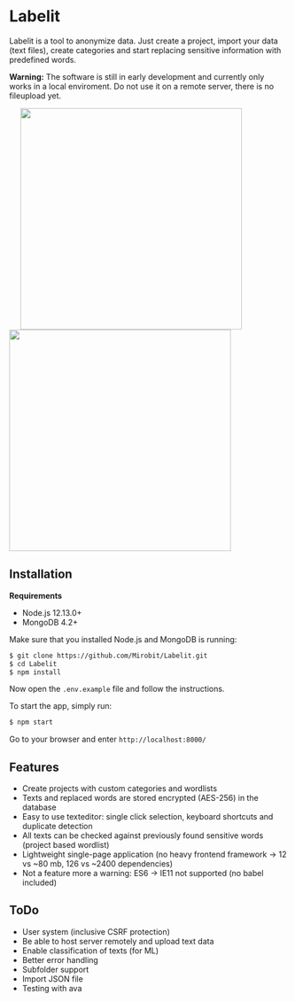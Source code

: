 # Labelit

Labelit is a tool to anonymize data. Just create a project, import your data (text files), create categories and start replacing sensitive information with predefined words.

**Warning:** The software is still in early development and currently only works in a local enviroment. Do not use it on a remote server, there is no fileupload yet.

<img src="https://i.imgur.com/JduLdHt.png" width="400" style="margin-left: 20px"> <img src="https://i.imgur.com/zE1ChFB.png" width="400">

## Installation

**Requirements**

- Node.js 12.13.0+
- MongoDB 4.2+

Make sure that you installed Node.js and MongoDB is running:

```bash
$ git clone https://github.com/Mirobit/Labelit.git
$ cd Labelit
$ npm install
```

Now open the `.env.example` file and follow the instructions.

To start the app, simply run:

```bash
$ npm start
```

Go to your browser and enter `http://localhost:8000/`

## Features

- Create projects with custom categories and wordlists
- Texts and replaced words are stored encrypted (AES-256) in the database
- Easy to use texteditor: single click selection, keyboard shortcuts and duplicate detection
- All texts can be checked against previously found sensitive words (project based wordlist)
- Lightweight single-page application (no heavy frontend framework -> 12 vs ~80 mb, 126 vs ~2400 dependencies)
- Not a feature more a warning: ES6 -> IE11 not supported (no babel included)

## ToDo

- User system (inclusive CSRF protection)
- Be able to host server remotely and upload text data
- Enable classification of texts (for ML)
- Better error handling
- Subfolder support
- Import JSON file
- Testing with ava
